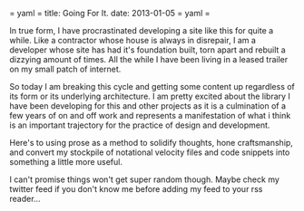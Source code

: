 = yaml =
title: Going For It.
date: 2013-01-05
= yaml =

In true form, I have procrastinated developing a site like this for quite a while. Like a contractor whose house is always in disrepair, I am a developer whose site has had it's foundation built, torn apart and rebuilt a dizzying amount of times. All the while I have been living in a leased trailer on my small patch of internet.

So today I am breaking this cycle and getting some content up regardless of its form or its underlying architecture. I am pretty excited about the library I have been developing for this and other projects as it is a culmination of a few years of on and off work and represents a manifestation of what i think is an important trajectory for the practice of design and development.

Here's to using prose as a method to solidify thoughts, hone craftsmanship, and convert my stockpile of notational velocity files and code snippets into something a little more useful.

I can't promise things won't get super random though. Maybe check my twitter feed if you don't know me before adding my feed to your rss reader...
